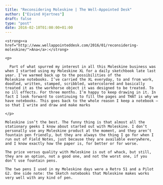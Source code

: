 ```yaml
---
title: "Reconsidering Moleskine | The Well-Appointed Desk"
author: ["Eivind Hjertnes"]
draft: false
type: "post"
date: 2016-02-10T01:00:00+01:00
---
```


<div class="HTML">
  <div></div>

<p>

</div>

```text
<strong><a href="http://www.wellappointeddesk.com/2016/01/reconsidering-moleskine/">Ana</a>:</strong>
```

<div class="HTML">
  <div></div>

</p>

</div>

<div class="HTML">
  <div></div>

<blockquote>

</div>

```text
<p>

  Part of what spurred my interest in all this Moleskine business was when I started using my Moleskine XL for a daily sketchbook late last year. I’ve warmed back up to the possibilities of the Moleskine notebooks. I’ve carried the XL everyday, to and from work, doodled, written, stamped, scribbled, watercolored and basically treated it as the workhorse object it was designed to be treated. To no ill effects. For three months. I’m happy to keep drawing in it. In fact I look forward to continuing to fill the pages and THAT is why we have notebooks. This goes back to the whole reason I keep a notebook — so that I write and draw and make marks

</p>
```

<div class="HTML">
  <div></div>

</blockquote>

</div>

<div class="HTML">
  <div></div>

<p>

</div>

```text
Moleskine isn’t the best. The funny thing is that almost all the stationary geeks I know about started out with Moleskine. I don’t personally use any Moleskine product at the moment, and they aren’t fountain pen friendly, but they are always the thing I go for when I run out of Field Notes, just because they are available everywhere, and I know exactly how the paper is, for better or for worse.
```

<div class="HTML">
  <div></div>

</p>

</div>

<div class="HTML">
  <div></div>

<p>

</div>

```text
The price versus quality with Moleskine is out of whack, but still, they are an option, not a good one, and not the worst one, if you don’t use fountain pens.
```

<div class="HTML">
  <div></div>

</p>

</div>

<div class="HTML">
  <div></div>

<p>

</div>

```text
The two pens I used in my Moleskine days were a Retro 51 and a Pilot G2. One side note: the Sketch notebooks that Moleskine makes works very well with any kind of pen.
```

<div class="HTML">
  <div></div>

</p>

</div>
